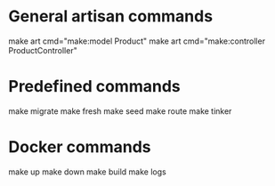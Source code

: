 # General artisan commands
make art cmd="make:model Product"
make art cmd="make:controller ProductController"

# Predefined commands
make migrate
make fresh
make seed
make route
make tinker

# Docker commands
make up
make down
make build
make logs
